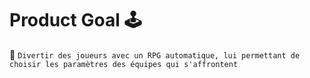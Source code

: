 # Product Goal 🕹️

🎲 ` Divertir des joueurs avec un RPG automatique, lui permettant de choisir les paramètres des équipes qui s'affrontent `
